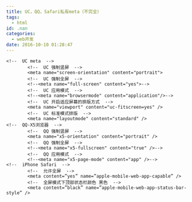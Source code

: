 ```yaml
---
title: UC，QQ，Safari私有meta（不完全）
tags:
  - html
id: .nan
categories:
  - web开发
date: 2016-10-10 01:28:47
---
```


    <!--  UC meta  -->
            <!--  UC 强制竖屏  -->
            <meta name="screen-orientation" content="portrait">
            <!--  UC 强制全屏  -->
            <!--<meta name="full-screen" content="yes">-->
            <!--  UC 应用模式  -->
            <!--<meta name="browsermode" content="application"/>-->
            <!--  UC 开启适应屏幕的排版方式  -->
            <meta name="viewport" content="uc-fitscreen=yes" />
            <!--  UC 标准模式排版  -->
            <meta name="layoutmode" content="standard" />
    <!--  QQ-X5浏览器  -->
            <!--  QQ 强制竖屏  -->
            <meta name="x5-orientation" content="portrait" />
            <!--  QQ 强制全屏  -->
            <!--<meta name="x5-fullscreen" content="true" />-->
            <!--  QQ 应用模式  -->
            <!--<meta name="x5-page-mode" content="app" />-->
    <!--  iPhone Safari  -->
            <!--  允许全屏  -->
            <meta content=”yes” name=”apple-mobile-web-app-capable” />
            <!--  全屏模式下顶部状态栏颜色 黑色  -->
            <meta content=”black” name=”apple-mobile-web-app-status-bar-style” />

    